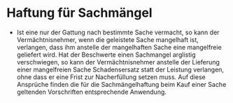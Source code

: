 # Haftung für Sachmängel

- Ist eine nur der Gattung nach bestimmte Sache vermacht, so kann der Vermächtnisnehmer, wenn die geleistete Sache mangelhaft ist, verlangen, dass ihm anstelle der mangelhaften Sache eine mangelfreie geliefert wird. Hat der Beschwerte einen Sachmangel arglistig verschwiegen, so kann der Vermächtnisnehmer anstelle der Lieferung einer mangelfreien Sache Schadensersatz statt der Leistung verlangen, ohne dass er eine Frist zur Nacherfüllung setzen muss. Auf diese Ansprüche finden die für die Sachmängelhaftung beim Kauf einer Sache geltenden Vorschriften entsprechende Anwendung.


